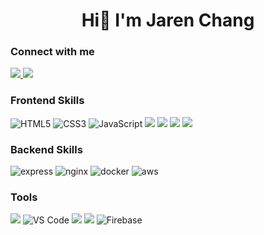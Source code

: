 <h1 align="center">Hi👋 I'm Jaren Chang</h1>
<h3>Connect with me</h3>
<a href="mailto:jaren719@gmail.com">
    <img src="https://img.shields.io/badge/-mail-red?style=for-the-badge&logo=gmail&logoColor=white"/>
</a>
<a href="https://www.linkedin.com/in/jaren-chang"> 
    <img src="https://img.shields.io/badge/linkedin-%230077B5.svg?style=for-the-badge&logo=linkedin&logoColor=white">
</a>
<h3>Frontend Skills</h3>
<div>
    <img alt="HTML5" src="https://img.shields.io/badge/HTML5-E34F26?style=for-the-badge&logo=html5&logoColor=white" />
    <img alt="CSS3" src="https://img.shields.io/badge/CSS3-1572B6?style=for-the-badge&logo=css3&logoColor=white" />
    <img alt="JavaScript" src="https://img.shields.io/badge/JavaScript-323330?style=for-the-badge&logo=javascript&logoColor=F7DF1E" />
    <img src="https://img.shields.io/badge/typescript-%23007ACC.svg?style=for-the-badge&logo=typescript&logoColor=white"> 
    <img src="https://img.shields.io/badge/tailwindcss-%2338B2AC.svg?style=for-the-badge&logo=tailwind-css&logoColor=white"> 
    <img src="https://img.shields.io/badge/react-%2320232a.svg?style=for-the-badge&logo=react&logoColor=%2361DAFB"> 
    <img src="https://img.shields.io/badge/Next-black?style=for-the-badge&logo=next.js&logoColor=white">
</div>
<h3>Backend Skills</h3>
<div>
    <img alt="express" src="https://img.shields.io/badge/Express%20js-000000?style=for-the-badge&logo=express&logoColor=white">
    <img alt="nginx" src="https://img.shields.io/badge/Nginx-009639?style=for-the-badge&logo=nginx&logoColor=white">
    <img alt="docker" src="https://img.shields.io/badge/Docker-2CA5E0?style=for-the-badge&logo=docker&logoColor=white">
    <img alt="aws" src="https://img.shields.io/badge/Amazon_AWS-FF9900?style=for-the-badge&logo=amazonaws&logoColor=white">
</div>
<h3>Tools</h3>
<div>
    <img src="https://img.shields.io/badge/GIT-E44C30?style=for-the-badge&logo=git&logoColor=white">
    <img alt="VS Code" src="https://img.shields.io/badge/Visual_Studio_Code-0078D4?style=for-the-badge&logo=visual%20studio%20code&logoColor=white" />
    <img src="https://img.shields.io/badge/ESLint-4B3263?style=for-the-badge&logo=eslint&logoColor=white"> 
    <img src="https://img.shields.io/badge/Postman-FF6C37?style=for-the-badge&logo=postman&logoColor=white">   
    <img alt="Firebase" src="https://img.shields.io/badge/Firebase-039BE5?style=for-the-badge&logo=Firebase&logoColor=white" />
</div>
<!-- <h3>Currently Learning</h3>
<div>
    <img alt="React Native" src="https://img.shields.io/badge/React_Native-20232A?style=for-the-badge&logo=react&logoColor=61DAFB" /> 
    <img alt="EXPO" src="https://img.shields.io/badge/Expo-1B1F23?style=for-the-badge&logo=expo&logoColor=white" /> 
    <img alt="docker" src="https://img.shields.io/badge/docker-%230db7ed.svg?style=for-the-badge&logo=docker&logoColor=white">
    <img alt="socket.io" src="https://img.shields.io/badge/Socket.io-black?style=for-the-badge&logo=socket.io&badgeColor=010101">
</div> -->
